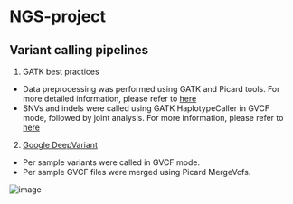 # NGS-project

## Variant calling pipelines

1. GATK best practices
  - Data preprocessing was performed using GATK and Picard tools. For more detailed information, please refer to [here](https://gatk.broadinstitute.org/hc/en-us/articles/360035535912-Data-pre-processing-for-variant-discovery)
  - SNVs and indels were called using GATK HaplotypeCaller in GVCF mode, followed by joint analysis. For more information, please refer to [here](https://gatk.broadinstitute.org/hc/en-us/articles/360035535932-Germline-short-variant-discovery-SNPs-Indels-) 

2. [Google DeepVariant](https://github.com/google/deepvariant)

  - Per sample variants were called in GVCF mode.
  - Per sample GVCF files were merged using Picard MergeVcfs.
  
![image](https://github.com/Xuan045/NGS-project/assets/86905456/1323c4bd-b28a-4350-bb2b-9b1bc81a12c5)
